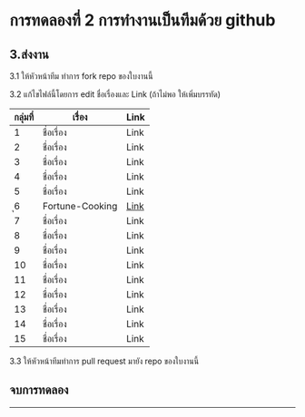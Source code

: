 # การทดลองที่ 2 การทำงานเป็นทีมด้วย github #

## 3.ส่งงาน ##

3.1 ให้หัวหน้าทีม ทำการ fork repo ของใบงานนี้

3.2 แก้ไขไฟล์นี้โดยการ edit ชื่อเรื่องและ Link (ถ้าไม่พอ ให้เพิ่มบรรทัด)

|กลุ่มที่|เรื่อง|Link|
|----|----|---|
|1| ชื่อเรื่อง |Link |
|2| ชื่อเรื่อง  |Link |
|3| ชื่อเรื่อง  |Link |
|4| ชื่อเรื่อง  |Link |
|5| ชื่อเรื่อง  |Link |
|ุ6| Fortune-Cooking|[Link](https://github.com/JASDA0000/Fortune-Cooking.git)|
|7| ชื่อเรื่อง  |Link |
|8| ชื่อเรื่อง  |Link |
|9| ชื่อเรื่อง  |Link |
|10| ชื่อเรื่อง  |Link |
|11| ชื่อเรื่อง  |Link |
|12| ชื่อเรื่อง  |Link |
|13| ชื่อเรื่อง  |Link |
|14| ชื่อเรื่อง  |Link |
|15| ชื่อเรื่อง  |Link |


3.3 ให้หัวหน้าทีมทำการ pull request มายัง repo ของใบงานนี้

## จบการทดลอง ##
---
